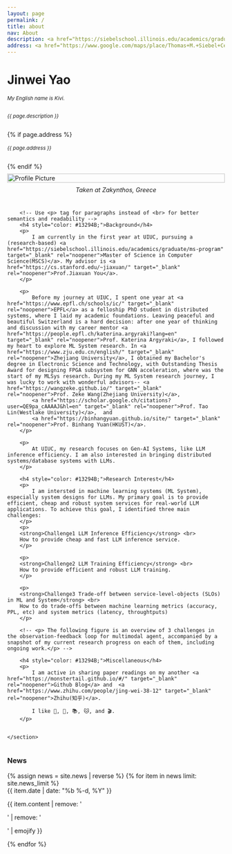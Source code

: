 ```yaml
---
layout: page
permalink: /
title: about
nav: About
description: <a href="https://siebelschool.illinois.edu/academics/graduate/ms-program" class="page-description" target="_blank">Master of Science in Computer Science</a> • <a href="https://siebelschool.illinois.edu/" class="page-description" target="_blank">Sibel Computer Science Center</a> • <a href="https://illinois.edu/" class="page-description" target="_blank">UIUC</a>
address: <a href="https://www.google.com/maps/place/Thomas+M.+Siebel+Center+for+Computer+Science/@40.1138069,-88.2274801,17z/data=!3m2!4b1!5s0x880cd76a5762dfb7:0xcf6a023935717398!4m6!3m5!1s0x880cd76baa8479a9:0x4e9f01d40d359630!8m2!3d40.1138028!4d-88.2249052!16s%2Fm%2F0yqkg1s?entry=ttu" class="page-description" target="_blank">201 N Goodwin Ave, Urbana, IL 61801</a>
---
```


<div class="col p-0 pt-4 pb-4">
  <h1 class="title text-left font-weight-bold">Jinwei Yao</h1> 
  <h6 class="pb-3 m-0 mb-2" style="font-size: 0.83em;">My English name is Kivi.</h6>
  <h6 class="m-0 mb-2" style="font-size: 0.83em;">{{ page.description }}</h6>
  {% if page.address %}
      <h6 class="m-0 mb-2" style="font-size: 0.83em;">{{ page.address }}</h6>
  {% endif %}
</div>


<!-- Introduction -->

<div style="display: flex; flex-wrap: wrap;">
    <section class="profile">
        <!-- Avoid inline styles where possible and use a separate CSS file or <style> block -->
        <div class="profile-image-container">
            <!-- Use alt attribute for accessibility and descriptive image names -->
            <img class="profile-img" src="{{ '/assets/img/self_pic_jw.jpg' | prepend: site.baseurl | prepend: site.url }}" alt="Profile Picture">
            <figcaption class="profile-caption">Taken at Zakynthos, Greece</figcaption>
        </div>

        <!-- Use <p> tag for paragraphs instead of <br> for better semantics and readability -->
        <h4 style="color: #13294B;">Background</h4>
        <p>
            I am currently in the first year at UIUC, pursuing a (research-based) <a href="https://siebelschool.illinois.edu/academics/graduate/ms-program" target="_blank" rel="noopener">Master of Science in Computer Science(MSCS)</a>. My advisor is <a href="https://cs.stanford.edu/~jiaxuan/" target="_blank" rel="noopener">Prof.Jiaxuan You</a>.
        </p>

        <p>
            Before my journey at UIUC, I spent one year at <a href="https://www.epfl.ch/schools/ic/" target="_blank" rel="noopener">EPFL</a> as a felloship PhD student in distributed systems, where I laid my academic foundations. Leaving peaceful and beautiful Switzerland is a hard decision: after one year of thinking and discussion with my career mentor <a href="https://people.epfl.ch/katerina.argyraki?lang=en" target="_blank" rel="noopener">Prof. Katerina Argyraki</a>, I followed my heart to explore ML System research. In <a href="https://www.zju.edu.cn/english/" target="_blank" rel="noopener">Zhejiang University</a>, I obtained my Bachelor's degree in Electronic Science and Technology, with Outstanding Thesis Award for designing FPGA subsystem for GNN acceleration, where was the start of my MLSys research. During my ML System research journey, I was lucky to work with wonderful advisors-- <a href="https://wangzeke.github.io/" target="_blank" rel="noopener">Prof. Zeke Wang(Zhejiang University)</a>,
            <a href="https://scholar.google.ch/citations?user=QE9pa_cAAAAJ&hl=en" target="_blank" rel="noopener">Prof. Tao Lin(Westlake University)</a>,  and
            <a href="https://binhangyuan.github.io/site/" target="_blank" rel="noopener">Prof. Binhang Yuan(HKUST)</a>.
        </p>

        <p>
            At UIUC, my research focuses on Gen-AI Systems, like LLM inference efficiency. I am also interested in bringing distributed systems/database systems with LLMs.
        </p>

        <h4 style="color: #13294B;">Research Interest</h4>
        <p>
            I am intersted in machine learning systems (ML System), especially system designs for LLMs. My primary goal is to provide efficient, cheap and robust system services for real-world LLM applications. To achieve this goal, I identified three main challenges: 
        </p>
        <p>
        <strong>Challenge1 LLM Inference Efficiency</strong> <br>
        How to provide cheap and fast LLM inference service.
        </p>

        <p>
        <strong>Challenge2 LLM Training Efficiency</strong> <br>
        How to provide efficient and robust LLM training.
        </p>
        
        <p>
        <strong>Challenge3 Trade-off between service-level-objects (SLOs) in ML and System</strong> <br>
        How to do trade-offs between machine learning metrics (accuracy, PPL, etc) and system metrics (latency, throughtputs)
        </p>

        <!-- <p> The following figure is an overview of 3 challenges in the observation-feedback loop for multimodal agent, accompanied by a snapshot of my current research progress on each of them, including ongoing work.</p> -->

        <h4 style="color: #13294B;">Miscellaneous</h4>
        <p>
            I am active in sharing paper readings on my another <a href="https://monstertail.github.io/#/" target="_blank" rel="noopener">Github Blog</a> and  <a href="https://www.zhihu.com/people/jing-wei-38-12" target="_blank" rel="noopener">Zhihu(知乎)</a>.

            I like 🏀, 💪, 📚, 🐱, and 🎬.
        </p>

        
    </section>
</div>

<!-- Add CSS (either inline or preferably in a separate stylesheet) -->
<style>
.profile {
    padding: 0;
}
.profile-image-container {
    display: flex;
    flex-direction: column;
    justify-content: center; /*Center horizontally */
    align-items: center;     /* Center vertically*/
    max-width: 100%;
    padding-top: 0.5rem;
    padding-bottom: 1.5rem;
}
.profile-img {
    width: 100%;
    height: auto; /*to maintain aspect ratio*/
}
.profile-caption {
    text-align: center; /* Centers the text of the caption */
    padding-top: 0.5rem; /* Adds some space between the image and the caption */
    font-style: italic;
    /* Add any additional styling you need for the caption here */
}
@media screen and (max-width: 576px) {
    .profile-image-container {
        max-width: 100%;
        padding-left: 0;
        padding-bottom: 1rem;
    }
}
</style>


<!-- News -->
<div class="news mt-3 p-0">
  <h3 class="title mb-4 p-0">News</h3>
  {% assign news = site.news | reverse %}
  {% for item in news limit: site.news_limit %}
    <div class="row p-0">
      <div class="col-sm-2 p-0">
        <span class="badge danger-color-dark darken-1 font-weight-bold text-uppercase align-middle date ml-3">
          {{ item.date | date: "%b %-d, %Y" }}
        </span>
      </div>
      <div class="col-sm-10 mt-2 mt-sm-0 ml-3 ml-md-0 p-0 font-weight-light text">
        <p>{{ item.content | remove: '<p>' | remove: '</p>' | emojify }}</p>
      </div>
    </div>
  {% endfor %}
</div>

<script type="text/javascript" id="clustrmaps" src="//cdn.clustrmaps.com/map_v2.js?cl=ffffff&w=700&t=tt&d=NhXj4joI7G-QcI07Qz4cPPkmnIj_bE-Zi4HhgEt-oCs"></script>
